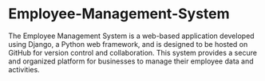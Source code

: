 # Employee-Management-System
The Employee Management System is a web-based application developed using Django, a Python web framework, and is designed to be hosted on GitHub for version control and collaboration. This system provides a secure and organized platform for businesses to manage their employee data and activities.

